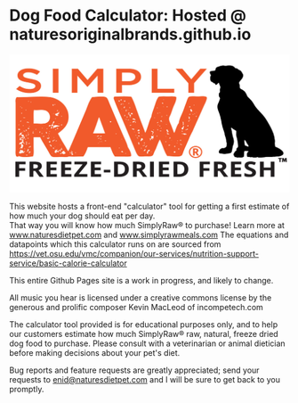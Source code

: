 # Dog Food Calculator: Hosted @ naturesoriginalbrands.github.io

[![Simply Raw Brand Logo](https://github.com/naturesoriginalbrands/naturesoriginalbrands.github.io/blob/main/images/logo_sr.png?raw=true)](https://www.simplyrawmeals.com)


This website hosts a front-end "calculator" tool for getting a first estimate of how much your dog should eat per day.  
That way you will know how much SimplyRaw® to purchase!  Learn more at www.naturesdietpet.com and www.simplyrawmeals.com
The equations and datapoints which this calculator runs on are sourced from https://vet.osu.edu/vmc/companion/our-services/nutrition-support-service/basic-calorie-calculator

This entire Github Pages site is a work in progress, and likely to change.

All music you hear is licensed under a creative commons license by the generous and prolific composer Kevin MacLeod of incompetech.com

The calculator tool provided is for educational purposes only, and to help our customers estimate how much SimplyRaw® raw, natural, freeze dried dog food to purchase.  Please consult with a veterinarian or animal dietician before making decisions about your pet's diet.

Bug reports and feature requests are greatly appreciated; send your requests to enid@naturesdietpet.com and I will be sure to get back to you promptly.
